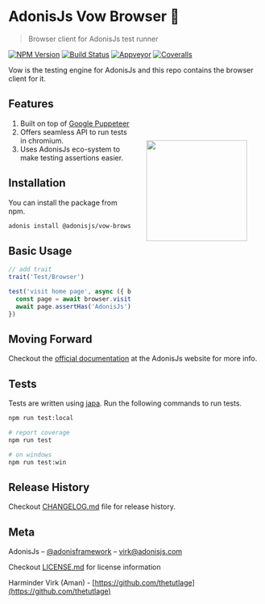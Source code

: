 # AdonisJs Vow Browser 🚀
> Browser client for AdonisJs test runner

[![NPM Version][npm-image]][npm-url]
[![Build Status][travis-image]][travis-url]
[![Appveyor][appveyor-image]][appveyor-url]
[![Coveralls][coveralls-image]][coveralls-url]

Vow is the testing engine for AdonisJs and this repo contains the browser client for it.

<img src="http://res.cloudinary.com/adonisjs/image/upload/q_100/v1497112678/adonis-purple_pzkmzt.svg" width="200px" align="right" hspace="30px" vspace="100px">

## Features

1. Built on top of [Google Puppeteer](https://github.com/GoogleChrome/puppeteer)
2. Offers seamless API to run tests in chromium.
3. Uses AdonisJs eco-system to make testing assertions easier.


## Installation
You can install the package from npm.
```bash
adonis install @adonisjs/vow-browser
```

## Basic Usage

```js
// add trait
trait('Test/Browser')

test('visit home page', async ({ browser }) => {
  const page = await browser.visit('/')
  await page.assertHas('AdonisJs')
}) 
```

## Moving Forward
Checkout the [official documentation](http://adonisjs.com/docs/testing) at the AdonisJs website for more info.

## Tests
Tests are written using [japa](http://github.com/thetutlage/japa). Run the following commands to run tests.

```bash
npm run test:local

# report coverage
npm run test

# on windows
npm run test:win
```

## Release History

Checkout [CHANGELOG.md](CHANGELOG.md) file for release history.

## Meta

AdonisJs – [@adonisframework](https://twitter.com/adonisframework) – virk@adonisjs.com

Checkout [LICENSE.md](LICENSE.md) for license information

Harminder Virk (Aman) - [https://github.com/thetutlage](https://github.com/thetutlage)

[appveyor-image]: https://img.shields.io/appveyor/ci/thetutlage/vow-browser/master.svg?style=flat-square
[appveyor-url]: https://ci.appveyor.com/project/thetutlage/vow-browser

[npm-image]: https://img.shields.io/npm/v/@adonisjs/vow-browser.svg?style=flat-square
[npm-url]: https://npmjs.org/package/@adonisjs/vow-browser

[travis-image]: https://img.shields.io/travis/adonisjs/vow-browser/master.svg?style=flat-square
[travis-url]: https://travis-ci.org/adonisjs/vow-browser

[coveralls-image]: https://img.shields.io/coveralls/adonisjs/vow-browser/develop.svg?style=flat-square

[coveralls-url]: https://coveralls.io/github/adonisjs/vow-browser
